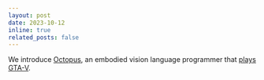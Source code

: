 ```yaml
---
layout: post
date: 2023-10-12
inline: true
related_posts: false
---
```


We introduce [Octopus](https://arxiv.org/abs/2310.08588), an embodied vision language programmer that [plays GTA-V](https://www.youtube.com/watch?v=tmSNw2XonxI).
